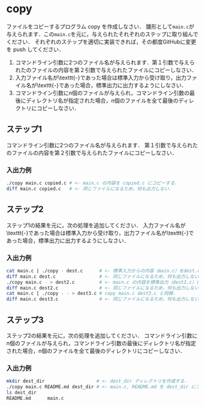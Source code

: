 # copy

ファイルをコピーするプログラム copy を作成しなさい．
雛形として`main.c`が与えられます．この`main.c`を元に，与えられたそれぞれのステップに取り組んでください．
それぞれのステップを適切に実装できれば，その都度GitHubに変更を push してください．

1. コマンドライン引数に2つのファイル名が与えられます．第１引数で与えられたのファイルの内容を第２引数で与えられたファイルにコピーしなさい．
2. 入力ファイル名が\texttt{-}であった場合は標準入力から受け取り，出力ファイル名が\texttt{-}であった場合，標準出力に出力するようにしなさい．
3. コマンドライン引数にn個のファイルが与えられ，コマンドライン引数の最後にディレクトリ名が指定された場合，n個のファイルを全て最後のディレクトリにコピーしなさい．

## ステップ1

コマンドライン引数に2つのファイル名が与えられます．
第１引数で与えられたのファイルの内容を第２引数で与えられたファイルにコピーしなさい．

### 入出力例

```sh
./copy main.c copied.c # <- main.c の内容を copied.c にコピーする．
diff main.c copied.c   # <- 同じファイルになるため，何も出力しない．
```


## ステップ2

ステップ1の結果を元に，次の処理を追加してください．
入力ファイル名が\texttt{-}であった場合は標準入力から受け取り，出力ファイル名が\texttt{-}であった場合，標準出力に出力するようにしなさい．

### 入出力例

```sh
cat main.c | ./copy - dest.c      # <- 標準入力からの内容（main.c）をdest.cにコピーする．
diff main.c dest.c                # <- 同じファイルになるため，何も出力しない．
./copy main.c - > dest2.c         # <- main.c の内容を標準出力（dest2.c）にコピーする．
diff main.c dest2.c               # <- 同じファイルになるため，何も出力しない．
cat main.c | ./copy - - > dest3.c # copy main.c dest3.c と同様．
diff main.c dest3.c               # <- 同じファイルになるため，何も出力しない．
```

## ステップ3

ステップ2の結果を元に，次の処理を追加してください．
コマンドライン引数にn個のファイルが与えられ，コマンドライン引数の最後にディレクトリ名が指定された場合，n個のファイルを全て最後のディレクトリにコピーしなさい．

### 入出力例

```sh
mkdir dest_dir                   # <- dest_dir ディレクトリを作成する．
./copy main.c README.md dest_dir # <- main.c, README.md を dest_dir にコピーする．
ls dest_dir
README.md      main.c
```
